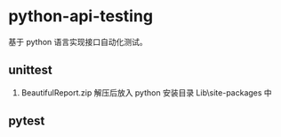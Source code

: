 # python-api-testing
基于 python 语言实现接口自动化测试。

## unittest 

1.  BeautifulReport.zip 解压后放入 python 安装目录 Lib\site-packages 中


## pytest

